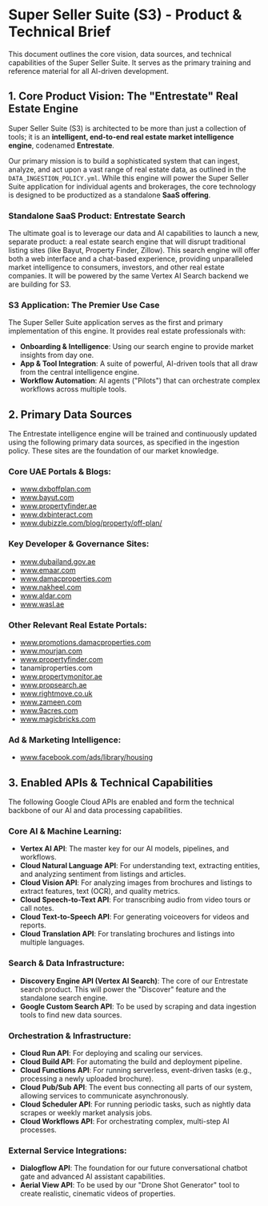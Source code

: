 # Super Seller Suite (S3) - Product & Technical Brief

This document outlines the core vision, data sources, and technical capabilities of the Super Seller Suite. It serves as the primary training and reference material for all AI-driven development.

## 1. Core Product Vision: The "Entrestate" Real Estate Engine

Super Seller Suite (S3) is architected to be more than just a collection of tools; it is an **intelligent, end-to-end real estate market intelligence engine**, codenamed **Entrestate**.

Our primary mission is to build a sophisticated system that can ingest, analyze, and act upon a vast range of real estate data, as outlined in the `DATA_INGESTION_POLICY.yml`. While this engine will power the Super Seller Suite application for individual agents and brokerages, the core technology is designed to be productized as a standalone **SaaS offering**.

### Standalone SaaS Product: Entrestate Search

The ultimate goal is to leverage our data and AI capabilities to launch a new, separate product: a real estate search engine that will disrupt traditional listing sites (like Bayut, Property Finder, Zillow). This search engine will offer both a web interface and a chat-based experience, providing unparalleled market intelligence to consumers, investors, and other real estate companies. It will be powered by the same Vertex AI Search backend we are building for S3.

### S3 Application: The Premier Use Case

The Super Seller Suite application serves as the first and primary implementation of this engine. It provides real estate professionals with:
- **Onboarding & Intelligence**: Using our search engine to provide market insights from day one.
- **App & Tool Integration**: A suite of powerful, AI-driven tools that all draw from the central intelligence engine.
- **Workflow Automation**: AI agents ("Pilots") that can orchestrate complex workflows across multiple tools.

## 2. Primary Data Sources

The Entrestate intelligence engine will be trained and continuously updated using the following primary data sources, as specified in the ingestion policy. These sites are the foundation of our market knowledge.

### Core UAE Portals & Blogs:
- www.dxboffplan.com
- www.bayut.com
- www.propertyfinder.ae
- www.dxbinteract.com
- www.dubizzle.com/blog/property/off-plan/

### Key Developer & Governance Sites:
- www.dubailand.gov.ae
- www.emaar.com
- www.damacproperties.com
- www.nakheel.com
- www.aldar.com
- www.wasl.ae

### Other Relevant Real Estate Portals:
- www.promotions.damacproperties.com
- www.mourjan.com
- www.propertyfinder.com
- tanamiproperties.com
- www.propertymonitor.ae
- www.propsearch.ae
- www.rightmove.co.uk
- www.zameen.com
- www.9acres.com
- www.magicbricks.com

### Ad & Marketing Intelligence:
- www.facebook.com/ads/library/housing

## 3. Enabled APIs & Technical Capabilities

The following Google Cloud APIs are enabled and form the technical backbone of our AI and data processing capabilities.

### Core AI & Machine Learning:
- **Vertex AI API**: The master key for our AI models, pipelines, and workflows.
- **Cloud Natural Language API**: For understanding text, extracting entities, and analyzing sentiment from listings and articles.
- **Cloud Vision API**: For analyzing images from brochures and listings to extract features, text (OCR), and quality metrics.
- **Cloud Speech-to-Text API**: For transcribing audio from video tours or call notes.
- **Cloud Text-to-Speech API**: For generating voiceovers for videos and reports.
- **Cloud Translation API**: For translating brochures and listings into multiple languages.

### Search & Data Infrastructure:
- **Discovery Engine API (Vertex AI Search)**: The core of our Entrestate search product. This will power the "Discover" feature and the standalone search engine.
- **Google Custom Search API**: To be used by scraping and data ingestion tools to find new data sources.

### Orchestration & Infrastructure:
- **Cloud Run API**: For deploying and scaling our services.
- **Cloud Build API**: For automating the build and deployment pipeline.
- **Cloud Functions API**: For running serverless, event-driven tasks (e.g., processing a newly uploaded brochure).
- **Cloud Pub/Sub API**: The event bus connecting all parts of our system, allowing services to communicate asynchronously.
- **Cloud Scheduler API**: For running periodic tasks, such as nightly data scrapes or weekly market analysis jobs.
- **Cloud Workflows API**: For orchestrating complex, multi-step AI processes.

### External Service Integrations:
- **Dialogflow API**: The foundation for our future conversational chatbot gate and advanced AI assistant capabilities.
- **Aerial View API**: To be used by our "Drone Shot Generator" tool to create realistic, cinematic videos of properties.
